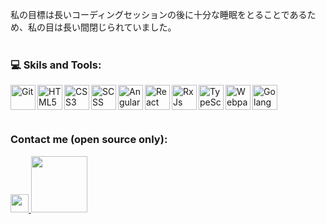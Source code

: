 私の目標は長いコーディングセッションの後に十分な睡眠をとることであるため、私の目は長い間閉じられていました。<br><br>

### 💻 Skils and Tools: <br>

<img align="left" alt="Git" width="40px" src="https://git-scm.com/images/logos/downloads/Git-Icon-1788C.png">
<img align="left" alt="HTML5" width="40px" src="https://clay-atlas.com/wp-content/uploads/2020/02/html.png">
<img align="left" alt="CSS3" width="40px"  src="https://cdn1.iconfinder.com/data/icons/social-media-logos-7/64/css-3-512.png">
<img align="left" alt="SCSS" width="40px" src="https://cdn-icons-png.flaticon.com/512/5968/5968358.png">
<img align="left" alt="Angular" width="40px" src="https://cdn3.iconfinder.com/data/icons/popular-services-brands/512/angular-js-512.png">
<img align="left" alt="React" width="40px" src="http://ibthemespro.com/docs/beny/img/side-nav/cmm4.png">
<img align="left" alt="RxJs" width="40px" src="https://rxjs.dev/generated/images/marketing/home/Rx_Logo-512-512.png">
<img align="left" alt="TypeScript" width="40px" src="https://cdn-icons-png.flaticon.com/512/919/919832.png">
<img align="left" alt="Webpack" width="40px" src="https://cdn.freebiesupply.com/logos/large/2x/webpack-icon-logo-png-transparent.png">
<img align="left" alt="Golang" width="40px" src="https://rtfm.co.ua/wp-content/uploads/2018/02/golang-color-icon2.png"> 

<br><br>

### <br> Contact me (open source only): <br>

<a href="https://t.me/HostListening">
  <img width="28.88" src="https://www.freeiconspng.com/thumbs/telegram-icon/telegram-icon-15.png">
</a>
<a href="mailto:14837eng@gmail.com">
  <img width="90" src="https://camo.githubusercontent.com/571384769c09e0c66b45e39b5be70f68f552db3e2b2311bc2064f0d4a9f5983b/68747470733a2f2f696d672e736869656c64732e696f2f62616467652f476d61696c2d4431343833363f7374796c653d666f722d7468652d6261646765266c6f676f3d676d61696c266c6f676f436f6c6f723d7768697465">
</a>
